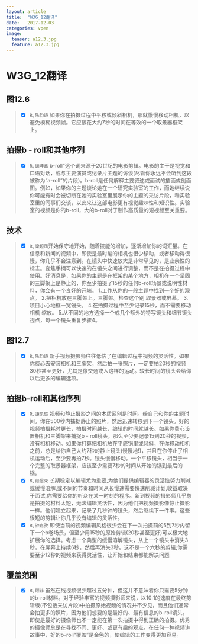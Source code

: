 ```yaml
---
layout: article
title:  "W3G_12翻译"
date:   2017-12-03 
categories: vpen
image:
  teaser: a12.3.jpg
  feature: a12.3.jpg
---
```



# W3G_12翻译










## 图12.6
> - [x] `R,陈韵诗` 如果你在拍摄过程中平移或倾斜相机，那就慢慢移动相机，以避免模糊视频帧。它应该花大约7秒的时间在等效的一个取景器框架上。

## 拍摄b - roll和其他序列
> - [x] `R,谢坤鑫` b-roll”这个词来源于20世纪的电影剪辑。电影的主干是视觉和口语对话，或与主要演员或纪录片主题的访谈(尽管你永远不会听到这段被称为“a-roll”的片段)。b-roll是任何解释主要叙述或面试的插画或剖面图。例如，如果你的主题谈论她在一个研究实验室的工作，而她继续说你可能有时会被切断在她的实验室里展示你的主题的采访片段，和实验室里的同事们交谈，以此来让这部电影更有视觉趣味性和知识性。实验室的视频是你的b-roll，大的b-roll对于制作高质量的短视频至关重要。

## 技术
> - [x] `R,梁超凤`开始保守地开始，随着技能的增加，逐渐增加你的词汇量。在信息和新闻的视频中，即使是最时髦的相机也很少移动，或者移动得很慢，你几乎不会注意到。在镜头中快速放大是非常罕见的，是业余性的标志。变焦手柄可以快速的在镜头之间进行调整，而不是在拍摄过程中使用。好消息是，如果你的主题是在框架的某个地方，相机在一个坚固的三脚架上是静止的，你至少拍摄了15秒的任何b-roll场景或说明性材料，你会有一个良好的开端。 1.工作从你的一般主题中找到一个好的观点。 2.把相机放在三脚架上。三脚架。检查这个别 取景器或屏幕。 3.项目小心地框一宽镜头。 4.在拍摄过程中至少记录15秒，而不需要移动相机 缩放。 5.从不同的地方选择一个或几个额外的特写镜头和细节镜头 视点，每一个镜头重复步骤4。

## 图12.7
> - [x] `R,陈韵诗` 新手视频摄影师往往低估了在编辑过程中视频的灵活性。如果你费心去安装相机和三脚架，然后拍一张照片，一定要拍20秒的视频30秒甚至更好，尤其是像交通或人这样的运动。较长时间的镜头会给你以后更多的编辑选项。

## 拍摄b-roll和其他序列
> - [x] `R,谭凯旋` 视频和静止摄影之间的本质区别是时间。给自己和你的主题时间。你在500秒内捕捉静止的照片，然后迅速转移到下一个镜头。好的视频拍摄耗时更长，拍摄时间越长，编辑的时间就越长。如果你费心设置相机和三脚架来捕捉b - roll镜头，那么至少要记录15到20秒的视频，没有相机移动。如果你打算把相机放在平底锅里或倾斜，在你移动相机之前，总是给你自己大约7秒的静止镜头(慢慢地!)，并且在你停止了相机运动后，至少要再拍7秒。镜头慢慢移动。一个平移镜头，相当于一个完整的取景器框架，应该至少需要7秒的时间从开始的锅到最后的锅。
> - [x] `R,颜信束` 长期稳定以编辑尤为重要,为他们提供编辑器的灵活性努力削减或缓慢溶解,或不同的节奏和时间从长慢速需要快速削减计划,收益取决于面试,你需要给你的听众在某一时刻的程序。新到视频的摄影师几乎总是拍摄的材料太短，无法编辑灵活性，因为他们把视频摄影像静止摄影一样。他们建立起来，记录了几秒钟的镜头，然后继续下一件事。这些很短的剪辑让你几乎没有编辑的灵活性。
> - [x] `R,钟嘉孜` 即使当前的视频编辑风格很少会在下一次拍摄前的5到7秒内留下一个b卷场景，但至少用15秒的原始剪辑(20秒甚至更好)可以极大地扩展你的选择。考虑一个典型的缓慢溶解镜头，从上一个镜头中消失3秒，在屏幕上持续6秒，然后再消失3秒。这不是一个六秒的剪辑;你需要至少12秒的视频来获得灵活性，让开始和结束都能解决问题

## 覆盖范围
> - [x] `R,顾菲` 虽然在线视频很少超过五分钟，但这并不意味着你只需要5分钟的b-roll材料。对于经验丰富的视频摄影师来说，以10:1的速度在最终剪辑版(不包括采访片段)中拍摄原始视频的情况并不少见，而且他们通常会拍更多的照片，因为他们想要的是最好的、最有信息的b-roll镜头。即使是最好的摄像师也不一定能在第一次拍摄中得到正确的拍摄。优秀的摄像师总是在寻找不同、更好、或更有趣的观点。在任何一种视频讲故事中，好的b-roll“覆盖”是金色的，使编辑的工作变得更加容易。

